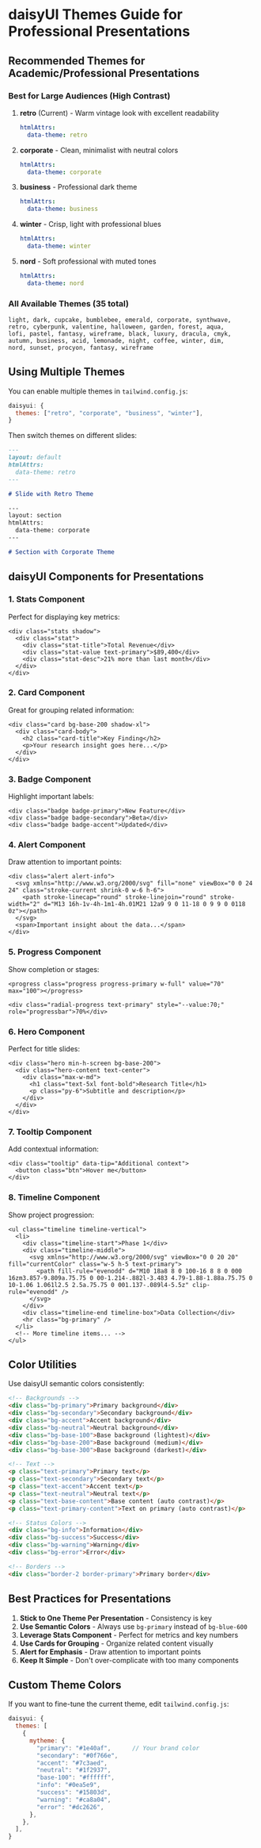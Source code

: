 # daisyUI Themes Guide for Professional Presentations

## Recommended Themes for Academic/Professional Presentations

### Best for Large Audiences (High Contrast)

1. **retro** (Current) - Warm vintage look with excellent readability
   ```yaml
   htmlAttrs:
     data-theme: retro
   ```

2. **corporate** - Clean, minimalist with neutral colors
   ```yaml
   htmlAttrs:
     data-theme: corporate
   ```

3. **business** - Professional dark theme
   ```yaml
   htmlAttrs:
     data-theme: business
   ```

4. **winter** - Crisp, light with professional blues
   ```yaml
   htmlAttrs:
     data-theme: winter
   ```

5. **nord** - Soft professional with muted tones
   ```yaml
   htmlAttrs:
     data-theme: nord
   ```

### All Available Themes (35 total)
```
light, dark, cupcake, bumblebee, emerald, corporate, synthwave,
retro, cyberpunk, valentine, halloween, garden, forest, aqua,
lofi, pastel, fantasy, wireframe, black, luxury, dracula, cmyk,
autumn, business, acid, lemonade, night, coffee, winter, dim,
nord, sunset, procyon, fantasy, wireframe
```

## Using Multiple Themes

You can enable multiple themes in `tailwind.config.js`:

```javascript
daisyui: {
  themes: ["retro", "corporate", "business", "winter"],
}
```

Then switch themes on different slides:

```markdown
---
layout: default
htmlAttrs:
  data-theme: retro
---

# Slide with Retro Theme

---
layout: section
htmlAttrs:
  data-theme: corporate
---

# Section with Corporate Theme
```

## daisyUI Components for Presentations

### 1. Stats Component
Perfect for displaying key metrics:

```vue
<div class="stats shadow">
  <div class="stat">
    <div class="stat-title">Total Revenue</div>
    <div class="stat-value text-primary">$89,400</div>
    <div class="stat-desc">21% more than last month</div>
  </div>
</div>
```

### 2. Card Component
Great for grouping related information:

```vue
<div class="card bg-base-200 shadow-xl">
  <div class="card-body">
    <h2 class="card-title">Key Finding</h2>
    <p>Your research insight goes here...</p>
  </div>
</div>
```

### 3. Badge Component
Highlight important labels:

```vue
<div class="badge badge-primary">New Feature</div>
<div class="badge badge-secondary">Beta</div>
<div class="badge badge-accent">Updated</div>
```

### 4. Alert Component
Draw attention to important points:

```vue
<div class="alert alert-info">
  <svg xmlns="http://www.w3.org/2000/svg" fill="none" viewBox="0 0 24 24" class="stroke-current shrink-0 w-6 h-6">
    <path stroke-linecap="round" stroke-linejoin="round" stroke-width="2" d="M13 16h-1v-4h-1m1-4h.01M21 12a9 9 0 11-18 0 9 9 0 0118 0z"></path>
  </svg>
  <span>Important insight about the data...</span>
</div>
```

### 5. Progress Component
Show completion or stages:

```vue
<progress class="progress progress-primary w-full" value="70" max="100"></progress>

<div class="radial-progress text-primary" style="--value:70;" role="progressbar">70%</div>
```

### 6. Hero Component
Perfect for title slides:

```vue
<div class="hero min-h-screen bg-base-200">
  <div class="hero-content text-center">
    <div class="max-w-md">
      <h1 class="text-5xl font-bold">Research Title</h1>
      <p class="py-6">Subtitle and description</p>
    </div>
  </div>
</div>
```

### 7. Tooltip Component
Add contextual information:

```vue
<div class="tooltip" data-tip="Additional context">
  <button class="btn">Hover me</button>
</div>
```

### 8. Timeline Component
Show project progression:

```vue
<ul class="timeline timeline-vertical">
  <li>
    <div class="timeline-start">Phase 1</div>
    <div class="timeline-middle">
      <svg xmlns="http://www.w3.org/2000/svg" viewBox="0 0 20 20" fill="currentColor" class="w-5 h-5 text-primary">
        <path fill-rule="evenodd" d="M10 18a8 8 0 100-16 8 8 0 000 16zm3.857-9.809a.75.75 0 00-1.214-.882l-3.483 4.79-1.88-1.88a.75.75 0 10-1.06 1.061l2.5 2.5a.75.75 0 001.137-.089l4-5.5z" clip-rule="evenodd" />
      </svg>
    </div>
    <div class="timeline-end timeline-box">Data Collection</div>
    <hr class="bg-primary" />
  </li>
  <!-- More timeline items... -->
</ul>
```

## Color Utilities

Use daisyUI semantic colors consistently:

```html
<!-- Backgrounds -->
<div class="bg-primary">Primary background</div>
<div class="bg-secondary">Secondary background</div>
<div class="bg-accent">Accent background</div>
<div class="bg-neutral">Neutral background</div>
<div class="bg-base-100">Base background (lightest)</div>
<div class="bg-base-200">Base background (medium)</div>
<div class="bg-base-300">Base background (darkest)</div>

<!-- Text -->
<p class="text-primary">Primary text</p>
<p class="text-secondary">Secondary text</p>
<p class="text-accent">Accent text</p>
<p class="text-neutral">Neutral text</p>
<p class="text-base-content">Base content (auto contrast)</p>
<p class="text-primary-content">Text on primary (auto contrast)</p>

<!-- Status Colors -->
<div class="bg-info">Information</div>
<div class="bg-success">Success</div>
<div class="bg-warning">Warning</div>
<div class="bg-error">Error</div>

<!-- Borders -->
<div class="border-2 border-primary">Primary border</div>
```

## Best Practices for Presentations

1. **Stick to One Theme Per Presentation** - Consistency is key
2. **Use Semantic Colors** - Always use `bg-primary` instead of `bg-blue-600`
3. **Leverage Stats Component** - Perfect for metrics and key numbers
4. **Use Cards for Grouping** - Organize related content visually
5. **Alert for Emphasis** - Draw attention to important points
6. **Keep It Simple** - Don't over-complicate with too many components

## Custom Theme Colors

If you want to fine-tune the current theme, edit `tailwind.config.js`:

```javascript
daisyui: {
  themes: [
    {
      mytheme: {
        "primary": "#1e40af",      // Your brand color
        "secondary": "#0f766e",
        "accent": "#7c3aed",
        "neutral": "#1f2937",
        "base-100": "#ffffff",
        "info": "#0ea5e9",
        "success": "#15803d",
        "warning": "#ca8a04",
        "error": "#dc2626",
      },
    },
  ],
}
```
